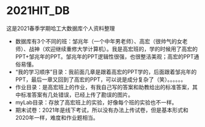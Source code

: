 # 2021HIT_DB
这是2021春季学期哈工大数据库个人资料整理

- 数据库有3个不同的班：邹兆年（一个中年男老师）、高宏（很帅气的女老师）、战神（欢迎继续重修大学计算机）。我是高宏班的，学的时候用了高宏的PPT+邹兆年的PPT。邹兆年的PPT逻辑性很强，也很整洁美观；高宏的PPT通俗易懂。
- “我的学习顺序”目录：我前面几章是跟着高宏的PPT学的，后面跟着邹兆年的PPT，最后一章又回到了高宏的PPT，可以说是成分复杂了（笑）。。。。。。
- 作业目录：是高宏班上的作业，有我自己写的答案和助教给出的标准答案，其中标准答案有几处错误，已经上传了勘误的图片。
- myLab目录：存放了高宏班上的实验，好像每个班的实验也不一样。
- 期末试卷：2021年是线下考试，所以没有办法上传试卷，但是基本形式和2020年一样，难度和作业题相当。

